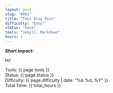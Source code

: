 ```yaml
---
layout: post
slug: "0001"
title: "Test Blog Post"
difficulty: "Easy"
status: "Done"
tools: "Jekyll, Markdown"
hours: 1
---
```


***Short Impact:***

Hi! 

 <span>Tools: {{ page.tools }}</span><br/>
        <span>Status: {{ page.status }}</span><br/>
        <span>Difficulty: {{ page.difficulty | date: "%b %d, %Y" }}</span><br/>
        <span>Total Time: {{ total_hours }} 